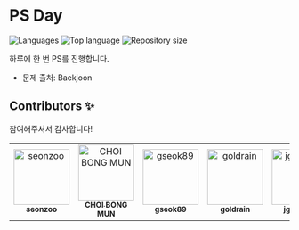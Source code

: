 # PS Day

![Languages](https://img.shields.io/github/languages/count/boy672820/ps-day)
![Top language](https://img.shields.io/github/languages/top/boy672820/ps-day)
![Repository size](https://img.shields.io/github/repo-size/boy672820/ps-day)

하루에 한 번 PS를 진행합니다.

- 문제 출처: Baekjoon

## Contributors ✨

참여해주셔서 감사합니다!

<table>
  <tbody>
    <tr>
      <td align="center"><a href="https://boy672820.github.io">
        <img src="https://avatars.githubusercontent.com/u/13328234?v=4&s=100" width="100px;" alt="seonzoo"/>
        <br />
        <sub><b>seonzoo</b></sub></a><br />
      </td>
      <td align="center"><a href="https://github.com/lovelycbm">
        <img src="https://avatars.githubusercontent.com/u/46586390?v=4&s=100" width="100px;" alt="CHOI BONG MUN"/>
        <br />
        <sub><b>CHOI BONG MUN</b></sub></a><br />
      </td>
      <td align="center"><a href="https://github.com/gseok89">
        <img src="https://avatars.githubusercontent.com/u/73097891?v=4&s=100" width="100px;" alt="gseok89"/>
        <br />
        <sub><b>gseok89</b></sub></a><br />
      </td>
      <td align="center"><a href="https://github.com/goldenbeeee">
        <img src="https://avatars.githubusercontent.com/u/51332241?v=4&s=100" width="100px;" alt="goldrain"/>
        <br />
        <sub><b>goldrain</b></sub></a><br />
      </td>
      <td align="center"><a href="https://github.com/jgw1413">
        <img src="https://avatars.githubusercontent.com/u/43944952?v=4&s=100" width="100px;" alt="jgw1413"/>
        <br />
        <sub><b>jgw1413</b></sub></a><br />
      </td>
      <td align="center"><a href="https://github.com/yj3677">
        <img src="https://avatars.githubusercontent.com/u/90177601?v=4&s=100" width="100px;" alt="yj3677"/>
        <br />
        <sub><b>yj3677</b></sub></a><br />
      </td>
    </tr>

  </tbody>
</table>
